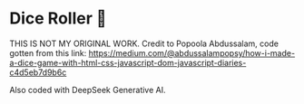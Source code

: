 # Dice Roller 🎲

THIS IS NOT MY ORIGINAL WORK.
Credit to Popoola Abdussalam, code gotten from this link:
https://medium.com/@abdussalampopsy/how-i-made-a-dice-game-with-html-css-javascript-dom-javascript-diaries-c4d5eb7d9b6c

Also coded with DeepSeek Generative AI.
